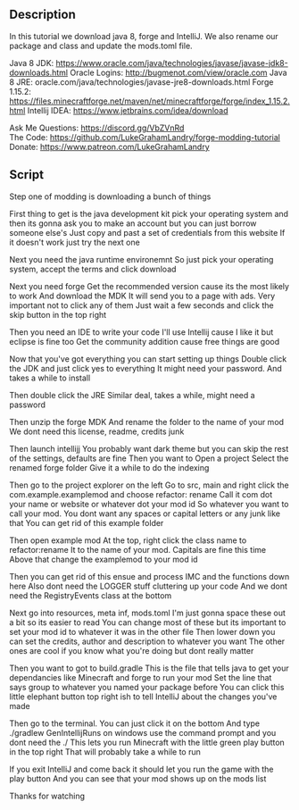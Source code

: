 ## Description

In this tutorial we download java 8, forge and IntelliJ. 
We also rename our package and class and update the mods.toml file. 

Java 8 JDK: https://www.oracle.com/java/technologies/javase/javase-jdk8-downloads.html
Oracle Logins: http://bugmenot.com/view/oracle.com
Java 8 JRE: oracle.com/java/technologies/javase-jre8-downloads.html
Forge 1.15.2: https://files.minecraftforge.net/maven/net/minecraftforge/forge/index_1.15.2.html
Intellij IDEA: https://www.jetbrains.com/idea/download

Ask Me Questions: https://discord.gg/VbZVnRd  
The Code: https://github.com/LukeGrahamLandry/forge-modding-tutorial  
Donate: https://www.patreon.com/LukeGrahamLandry  

## Script

Step one of modding is downloading a bunch of things

First thing to get is the java development kit 
pick your operating system and then its gonna ask you to make an account 
but you can just borrow someone else's 
Just copy and past a set of credentials from this website
If it doesn't work just try the next one

Next you need the java runtime environemnt
So just pick your operating system, accept the terms and click download

Next you need forge
Get the recommended version cause its the most likely to work 
And download the MDK
It will send you to a page with ads. Very important not to click any of them
Just wait a few seconds and click the skip button in the top right

Then you need an IDE to write your code 
I'll use Intellij cause I like it but eclipse is fine too
Get the community addition cause free things are good

Now that you've got everything you can start setting up things 
Double click the JDK and just click yes to everything
It might need your password. And takes a while to install 

Then double click the JRE
Similar deal, takes a while, might need a password

Then unzip the forge MDK 
And rename the folder to the name of your mod
We dont need this license, readme, credits junk

Then launch intellijj 
You probably want dark theme but you can skip the rest of the settings, defaults are fine
Then you want to Open a project
Select the renamed forge folder
Give it a while to do the indexing 

Then go to the project explorer on the left 
Go to src, main and right click the com.example.examplemod and choose refactor: rename
Call it com dot your name or website or whatever dot your mod id
So whatever you want to call your mod. 
You dont want any spaces or capital letters or any junk like that
You can get rid of this example folder

Then open example mod
At the top, right click the class name to refactor:rename 
It to the name of your mod. Capitals are fine this time
Above that change the examplemod to your mod id

Then you can get rid of this ensue and process IMC and the functions down here
Also dont need the LOGGER stuff cluttering up your code
And we dont need the RegistryEvents class at the bottom 

Next go into resources, meta inf, mods.toml
I'm just gonna space these out a bit so its easier to read
You can change most of these but its important to set your mod id 
to whatever it was in the other file
Then lower down you can set the credits, author and description to whatever you want
The other ones are cool if you know what you're doing but dont really matter

Then you want to got to build.gradle
This is the file that tells java to get your dependancies like Minecraft and forge to run your mod 
Set the line that says group to whatever you named your package before
You can click this little elephant button top right ish to tell IntelliJ about the changes you've made

Then go to the terminal. You can just click it on the bottom 
And type ./gradlew GenIntellijRuns on windows use the command prompt and you dont need the ./
This lets you run Minecraft with the little green play button in the top right
That will probably take a while to run

If you exit IntelliJ and come back it should let you run the game with the play button
And you can see that your mod shows up on the mods list

Thanks for watching